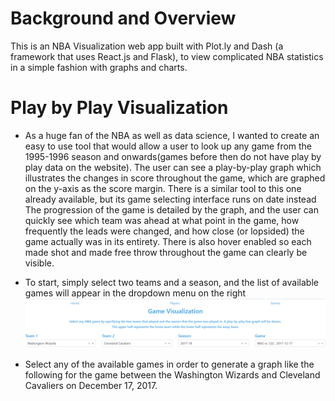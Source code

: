 # Background and Overview
This is an NBA Visualization web app built with Plot.ly and Dash (a framework that uses React.js and Flask), to view complicated NBA statistics in a simple fashion with graphs and charts. 

# Play by Play Visualization
* As a huge fan of the NBA as well as data science, I wanted to create an easy to use tool that would allow a user to look up any game from the 1995-1996 season and onwards(games before then do not have play by play data on the website). The user can see a play-by-play graph which illustrates the changes in score throughout the game, which are graphed on the y-axis as the score margin. There is a similar tool to this one already available, but its game selecting interface runs on date instead The progression of the game is detailed by the graph, and the user can quickly see which team was ahead at what point in the game, how frequently the leads were changed, and how close (or lopsided) the game actually was in its entirety. There is also hover enabled so each made shot and made free throw throughout the game can clearly be visible.

* To start, simply select two teams and a season, and the list of available games will appear in the dropdown menu on the right
![playbyplayexample](https://github.com/Suhas-Venkatesan/NBAStatVisualization/blob/master/screenshots/NBAappScreenshot1.PNG)

* Select any of the available games in order to generate a graph like the following for the game between the Washington Wizards and Cleveland Cavaliers on December 17, 2017. 
